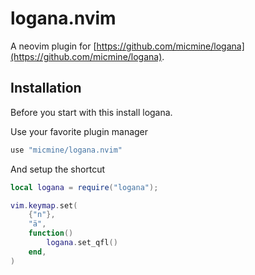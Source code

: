 # logana.nvim

A neovim plugin for [https://github.com/micmine/logana](https://github.com/micmine/logana).


## Installation
Before you start with this install logana.

Use your favorite plugin manager
``` lua
use "micmine/logana.nvim"
```
And setup the shortcut
``` lua
local logana = require("logana");

vim.keymap.set(
    {"n"},
    "ä",
    function()
        logana.set_qfl()
    end,
)
```

